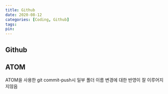 ```yaml
---
title: Github
date: 2020-08-12
categories: [Coding, Github]
tags:
pin:
---
```



## Github

## ATOM
ATOM을 사용한 git commit-push시 일부 폴더 이름 변경에 대한 반영이 잘 이루어지지않음
 
